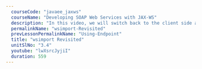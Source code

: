 ```yaml
---
  courseCode: "javaee_jaxws"
  courseName: "Developing SOAP Web Services with JAX-WS"
  description: "In this video, we will switch back to the client side and learn more about wsimport, the tool we used to generate client stubs."
  permalinkName: "wsimport-Revisited"
  prevLessonPermalinkName: "Using-Endpoint"
  title: "wsimport Revisited"
  unitSlNo: "3.4"
  youtube: "lwXsrcJyjiI"
  duration: 559
---
```

